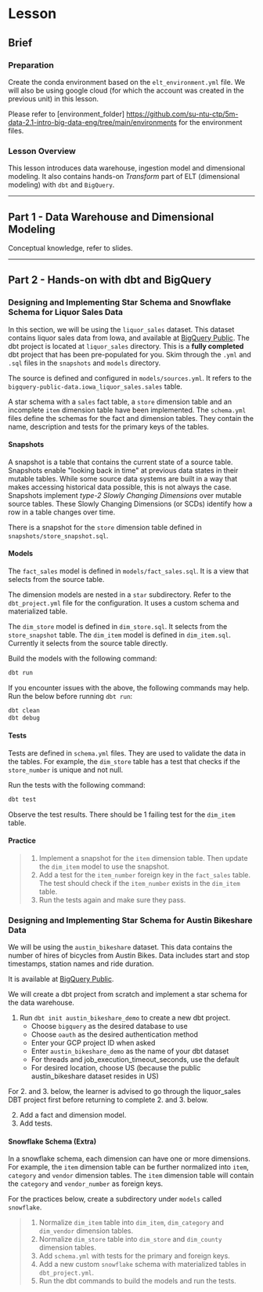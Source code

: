 # Lesson

## Brief

### Preparation

Create the conda environment based on the `elt_environment.yml` file. We will also be using google cloud (for which the account was created in the previous unit) in this lesson.

Please refer to [environment_folder] https://github.com/su-ntu-ctp/5m-data-2.1-intro-big-data-eng/tree/main/environments for the environment files.

### Lesson Overview

This lesson introduces data warehouse, ingestion model and dimensional modeling. It also contains hands-on _Transform_ part of ELT (dimensional modeling) with `dbt` and `BigQuery`.

---

## Part 1 - Data Warehouse and Dimensional Modeling

Conceptual knowledge, refer to slides.

---

## Part 2 - Hands-on with dbt and BigQuery


### Designing and Implementing Star Schema and Snowflake Schema for Liquor Sales Data

In this section, we will be using the `liquor_sales` dataset. This dataset contains liquor sales data from Iowa, and available at [BigQuery Public](https://console.cloud.google.com/bigquery?p=bigquery-public-data&d=iowa_liquor_sales&page=dataset). The dbt project is located at `liquor_sales` directory. This is a **fully completed** dbt project that has been pre-populated for you. Skim through the `.yml` and `.sql` files in the `snapshots` and `models` directory.

The source is defined and configured in `models/sources.yml`. It refers to the `bigquery-public-data.iowa_liquor_sales.sales` table.

A star schema with a `sales` fact table, a `store` dimension table and an incomplete `item` dimension table have been implemented. The `schema.yml` files define the schemas for the fact and dimension tables. They contain the name, description and tests for the primary keys of the tables.

#### Snapshots

A snapshot is a table that contains the current state of a source table. Snapshots enable "looking back in time" at previous data states in their mutable tables. While some source data systems are built in a way that makes accessing historical data possible, this is not always the case. Snapshots implement _type-2 Slowly Changing Dimensions_ over mutable source tables. These Slowly Changing Dimensions (or SCDs) identify how a row in a table changes over time.

There is a snapshot for the `store` dimension table defined in `snapshots/store_snapshot.sql`.

#### Models

The `fact_sales` model is defined in `models/fact_sales.sql`. It is a view that selects from the source table.

The dimension models are nested in a `star` subdirectory. Refer to the `dbt_project.yml` file for the configuration. It uses a custom schema and materialized table.

The `dim_store` model is defined in `dim_store.sql`. It selects from the `store_snapshot` table. The `dim_item` model is defined in `dim_item.sql`. Currently it selects from the source table directly.

Build the models with the following command:

```bash
dbt run
```

If you encounter issues with the above, the following commands may help. Run the below before running `dbt run`:

```bash
dbt clean
dbt debug
```

#### Tests

Tests are defined in `schema.yml` files. They are used to validate the data in the tables. For example, the `dim_store` table has a test that checks if the `store_number` is unique and not null.

Run the tests with the following command:

```bash
dbt test
```

Observe the test results. There should be 1 failing test for the `dim_item` table.

#### Practice

> 1. Implement a snapshot for the `item` dimension table. Then update the `dim_item` model to use the snapshot.
> 2. Add a test for the `item_number` foreign key in the `fact_sales` table. The test should check if the `item_number` exists in the `dim_item` table.
> 3. Run the tests again and make sure they pass.


### Designing and Implementing Star Schema for Austin Bikeshare Data

We will be using the `austin_bikeshare` dataset. This data contains the number of hires of bicycles from Austin Bikes. Data includes start and stop timestamps, station names and ride duration.

It is available at [BigQuery Public](https://console.cloud.google.com/bigquery?ws=!1m4!1m3!3m2!1sbigquery-public-data!2saustin_bikeshare).

We will create a dbt project from scratch and implement a star schema for the data warehouse.

1. Run `dbt init austin_bikeshare_demo` to create a new dbt project.
    * Choose `bigquery` as the desired database to use
    * Choose `oauth` as the desired authentication method
    * Enter your GCP project ID when asked
    * Enter `austin_bikeshare_demo` as the name of your dbt dataset
    * For threads and job_execution_timeout_seconds, use the default
    * For desired location, choose US (because the public austin_bikeshare dataset resides in US)

For 2. and 3. below, the learner is advised to go through the liquor_sales DBT project first before returning to complete 2. and 3. below.

2. Add a fact and dimension model.
3. Add tests.


#### Snowflake Schema (Extra)

In a snowflake schema, each dimension can have one or more dimensions. For example, the `item` dimension table can be further normalized into `item`, `category` and `vendor` dimension tables. The `item` dimension table will contain the `category` and `vendor_number` as foreign keys.

For the practices below, create a subdirectory under `models` called `snowflake`.

> 1. Normalize `dim_item` table into `dim_item`, `dim_category` and `dim_vendor` dimension tables.
> 2. Normalize `dim_store` table into `dim_store` and `dim_county` dimension tables.
> 3. Add `schema.yml` with tests for the primary and foreign keys.
> 4. Add a new custom `snowflake` schema with materialized tables in `dbt_project.yml`.
> 5. Run the dbt commands to build the models and run the tests.
